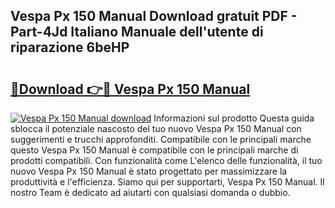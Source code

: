## Vespa Px 150 Manual Download gratuit PDF - Part-4Jd Italiano Manuale dell'utente di riparazione 6beHP

# <h2><a href="http://dfduu7p.blite.top/?on=Vespa+Px+150+Manual">🔗Download 👉🔴 Vespa Px 150 Manual</a></h2>

[![Vespa Px 150 Manual download](https://i.imgur.com/lujVjoI.png)](http://dfduu7p.blite.top/?on=Vespa+Px+150+Manual)
Informazioni sul prodotto Questa guida sblocca il potenziale nascosto del tuo nuovo Vespa Px 150 Manual con suggerimenti e trucchi approfonditi. Compatibile con le principali marche questo Vespa Px 150 Manual è compatibile con le principali marche di prodotti compatibili. Con funzionalità come L'elenco delle funzionalità, il tuo nuovo Vespa Px 150 Manual è stato progettato per massimizzare la produttività e l'efficienza. Siamo qui per supportarti, Vespa Px 150 Manual. Il nostro Team è dedicato ad aiutarti con qualsiasi domanda o dubbio.

